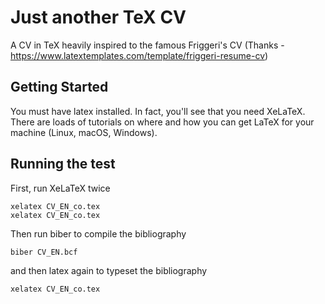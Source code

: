 # Just another TeX CV 

A CV in TeX heavily inspired to the famous Friggeri's CV (Thanks - https://www.latextemplates.com/template/friggeri-resume-cv) 

## Getting Started

You must have latex installed. In fact, you'll see that you need XeLaTeX. There are loads of tutorials on where and how you can get LaTeX for your machine (Linux, macOS, Windows). 

## Running the test

First, run XeLaTeX twice
```
xelatex CV_EN_co.tex
xelatex CV_EN_co.tex
```

Then run biber to compile the bibliography
```
biber CV_EN.bcf
```

and then latex again to typeset the bibliography
```
xelatex CV_EN_co.tex
```


